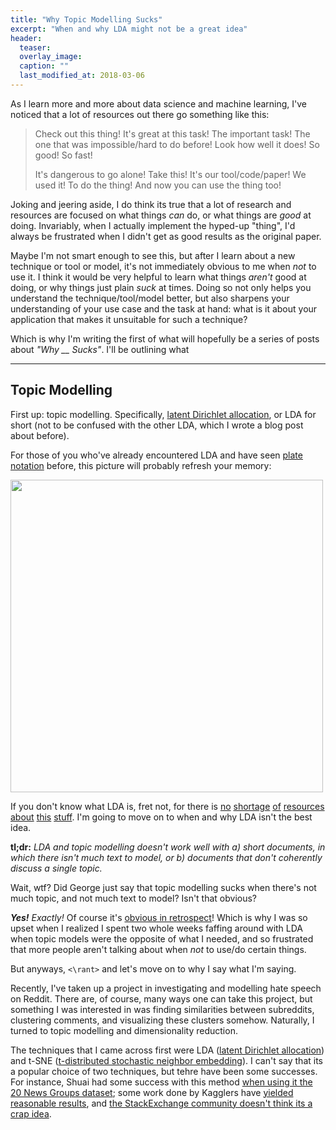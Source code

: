 ```yaml
---
title: "Why Topic Modelling Sucks"
excerpt: "When and why LDA might not be a great idea"
header:
  teaser: 
  overlay_image: 
  caption: ""
  last_modified_at: 2018-03-06
---
```


As I learn more and more about data science and machine learning, I've noticed
that a lot of resources out there go something like this:

> Check out this thing! It's great at this task! The important task! The one
> that was impossible/hard to do before! Look how well it does! So good! So
> fast!
> 
> It's dangerous to go alone! Take this! It's our tool/code/paper! We used it!
> To do the thing! And now you can use the thing too!

Joking and jeering aside, I do think its true that a lot of research and
resources are focused on what things _can_ do, or what things are _good_ at
doing. Invariably, when I actually implement the hyped-up "thing", I'd always be
frustrated when I didn't get as good results as the original paper.

Maybe I'm not smart enough to see this, but after I learn about a new technique
or tool or model, it's not immediately obvious to me when _not_ to use it. I
think it would be very helpful to learn what things _aren't_ good at doing, or
why things just plain _suck_ at times. Doing so not only helps you understand
the technique/tool/model better, but also sharpens your understanding of your
use case and the task at hand: what is it about your application that makes it
unsuitable for such a technique?

Which is why I'm writing the first of what will hopefully be a series of posts
about _"Why __ Sucks"_. I'll be outlining what

---

## Topic Modelling

First up: topic modelling. Specifically, [latent Dirichlet
allocation](https://en.wikipedia.org/wiki/Latent_Dirichlet_allocation), or LDA
for short (not to be confused with the other LDA, which I wrote a blog post
about before).

For those of you who've already encountered LDA and have seen [plate
notation](https://en.wikipedia.org/wiki/Plate_notation) before, this picture
will probably refresh your memory:

<img style="float: middle" width="500" height="500"
src="https://upload.wikimedia.org/wikipedia/commons/4/4d/Smoothed_LDA.png">

If you don't know what LDA is, fret not, for there is
[no](http://www.jmlr.org/papers/volume3/blei03a/blei03a.pdf)
[shortage](http://obphio.us/pdfs/lda_tutorial.pdf)
[of](http://blog.echen.me/2011/08/22/introduction-to-latent-dirichlet-allocation/)
[resources](https://rstudio-pubs-static.s3.amazonaws.com/79360_850b2a69980c4488b1db95987a24867a.html)
[about](http://scikit-learn.org/stable/modules/decomposition.html#latentdirichletallocation)
[this](https://radimrehurek.com/gensim/models/ldamodel.html)
[stuff](https://www.quora.com/What-is-a-good-explanation-of-Latent-Dirichlet-Allocation).
I'm going to move on to when and why LDA isn't the best idea.

**tl;dr:** _LDA and topic modelling doesn't work well with a) short documents,
in which there isn't much text to model, or b) documents that don't coherently
discuss a single topic._

Wait, wtf? Did George just say that topic modelling sucks when there's not much
topic, and not much text to model? Isn't that obvious?

_**Yes!** Exactly!_ Of course it's [obvious in
retrospect](https://en.wikipedia.org/wiki/Egg_of_Columbus)! Which is why I was
so upset when I realized I spent two whole weeks faffing around with LDA when
topic models were the opposite of what I needed, and so frustrated that more
people aren't talking about when _not_ to use/do certain things.

But anyways, `<\rant>` and let's move on to why I say what I'm saying.

Recently, I've taken up a project in investigating and modelling hate speech on
Reddit. There are, of course, many ways one can take this project, but something
I was interested in was finding similarities between subreddits, clustering
comments, and visualizing these clusters somehow. Naturally, I turned to topic
modelling and dimensionality reduction.

The techniques that I came across first were LDA ([latent Dirichlet
allocation](https://en.wikipedia.org/wiki/Latent_Dirichlet_allocation)) and
t-SNE ([t-distributed stochastic neighbor
embedding](https://en.wikipedia.org/wiki/T-distributed_stochastic_neighbor_embedding)).
I can't say that its a popular choice of two techniques, but tehre have been
some successes. For instance, Shuai had some success with this method [when
using it the 20 News Groups
dataset](https://shuaiw.github.io/2016/12/22/topic-modeling-and-tsne-visualzation.html);
some work done by Kagglers have [yielded reasonable
results](https://www.kaggle.com/ykhorramz/lda-and-t-sne-interactive-visualization),
and [the StackExchange community doesn't think its a crap
idea](https://stats.stackexchange.com/questions/305356/plot-latent-dirichlet-allocation-output-using-t-sne).


